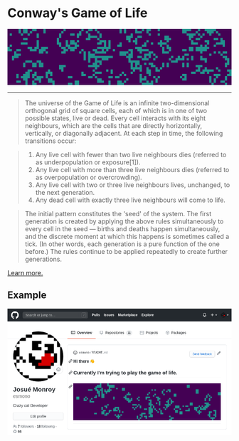 # Conway's Game of Life


![Game of Life](https://raw.githubusercontent.com/esmono/github-conways-game-of-life/main/assets/game-of-life.gif)

----

>The universe of the Game of Life is an infinite two-dimensional orthogonal grid of square cells,
each of which is in one of two possible states, live or dead. Every cell interacts with its eight
neighbours, which are the cells that are directly horizontally, vertically, or diagonally adjacent.
At each step in time, the following transitions occur:

>1. Any live cell with fewer than two live neighbours dies (referred to as underpopulation or exposure[1]).
>2. Any live cell with more than three live neighbours dies (referred to as overpopulation or overcrowding).
>3. Any live cell with two or three live neighbours lives, unchanged, to the next generation.
>4. Any dead cell with exactly three live neighbours will come to life.

>The initial pattern constitutes the 'seed' of the system. The first generation is created by
applying the above rules simultaneously to every cell in the seed — births and deaths happen
simultaneously, and the discrete moment at which this happens is sometimes called a tick.
(In other words, each generation is a pure function of the one before.) The rules continue to be
applied repeatedly to create further generations.

[Learn more.](https://www.conwaylife.com/wiki/Conway%27s_Game_of_Life)


## Example

![Game of Life](https://raw.githubusercontent.com/esmono/github-conways-game-of-life/main/assets/esmono_profile.png)